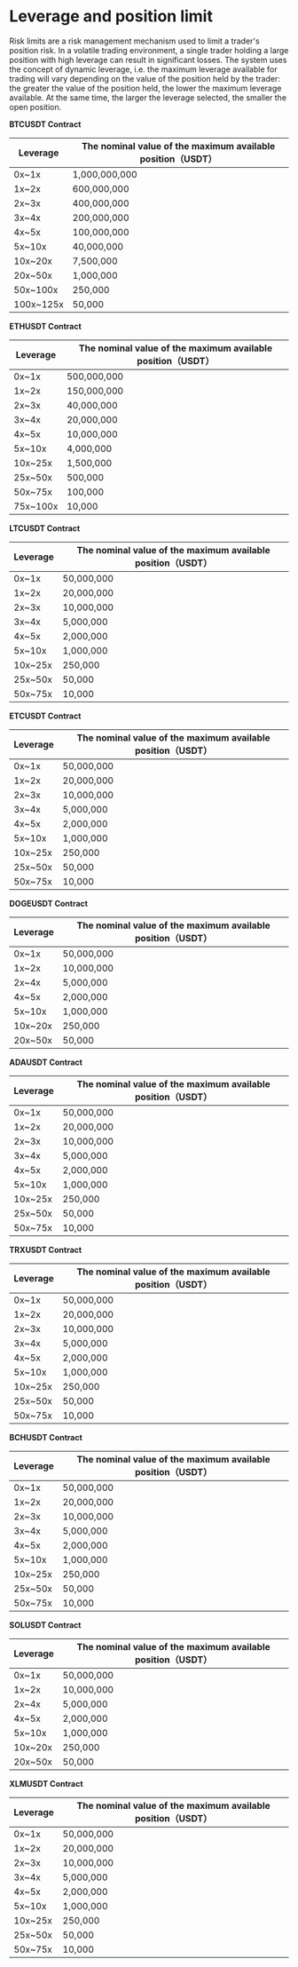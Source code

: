 # Leverage and position limit

Risk limits are a risk management mechanism used to limit a trader's position risk. In a volatile trading environment, a single trader holding a large position with high leverage can result in significant losses. The system uses the concept of dynamic leverage, i.e. the maximum leverage available for trading will vary depending on the value of the position held by the trader: the greater the value of the position held, the lower the maximum leverage available. At the same time, the larger the leverage selected, the smaller the open position.

**BTCUSDT Contract**

| Leverage  | The nominal value of the maximum available position（USDT） |
| --------- | ----------------------------------------------------------- |
| 0x~1x     | 1,000,000,000                                               |
| 1x~2x     | 600,000,000                                                 |
| 2x~3x     | 400,000,000                                                 |
| 3x~4x     | 200,000,000                                                 |
| 4x~5x     | 100,000,000                                                 |
| 5x~10x    | 40,000,000                                                  |
| 10x~20x   | 7,500,000                                                   |
| 20x~50x   | 1,000,000                                                   |
| 50x~100x  | 250,000                                                     |
| 100x~125x | 50,000                                                      |

**ETHUSDT Contract**

| Leverage | The nominal value of the maximum available position（USDT） |
| -------- | ----------------------------------------------------------- |
| 0x~1x    | 500,000,000                                                 |
| 1x~2x    | 150,000,000                                                 |
| 2x~3x    | 40,000,000                                                  |
| 3x~4x    | 20,000,000                                                  |
| 4x~5x    | 10,000,000                                                  |
| 5x~10x   | 4,000,000                                                   |
| 10x~25x  | 1,500,000                                                   |
| 25x~50x  | 500,000                                                     |
| 50x~75x  | 100,000                                                     |
| 75x~100x | 10,000                                                      |

**LTCUSDT Contract**

| Leverage | The nominal value of the maximum available position（USDT） |
| -------- | ----------------------------------------------------------- |
| 0x~1x    | 50,000,000                                                  |
| 1x~2x    | 20,000,000                                                  |
| 2x~3x    | 10,000,000                                                  |
| 3x~4x    | 5,000,000                                                   |
| 4x~5x    | 2,000,000                                                   |
| 5x~10x   | 1,000,000                                                   |
| 10x~25x  | 250,000                                                     |
| 25x~50x  | 50,000                                                      |
| 50x~75x  | 10,000                                                      |

**ETCUSDT Contract**

| Leverage | The nominal value of the maximum available position（USDT） |
| -------- | ----------------------------------------------------------- |
| 0x~1x    | 50,000,000                                                  |
| 1x~2x    | 20,000,000                                                  |
| 2x~3x    | 10,000,000                                                  |
| 3x~4x    | 5,000,000                                                   |
| 4x~5x    | 2,000,000                                                   |
| 5x~10x   | 1,000,000                                                   |
| 10x~25x  | 250,000                                                     |
| 25x~50x  | 50,000                                                      |
| 50x~75x  | 10,000                                                      |

**DOGEUSDT Contract**

| Leverage | The nominal value of the maximum available position（USDT） |
| -------- | ----------------------------------------------------------- |
| 0x~1x    | 50,000,000                                                  |
| 1x~2x    | 10,000,000                                                  |
| 2x~4x    | 5,000,000                                                   |
| 4x~5x    | 2,000,000                                                   |
| 5x~10x   | 1,000,000                                                   |
| 10x~20x  | 250,000                                                     |
| 20x~50x  | 50,000                                                      |

**ADAUSDT Contract**

| Leverage | The nominal value of the maximum available position（USDT） |
| -------- | ----------------------------------------------------------- |
| 0x~1x    | 50,000,000                                                  |
| 1x~2x    | 20,000,000                                                  |
| 2x~3x    | 10,000,000                                                  |
| 3x~4x    | 5,000,000                                                   |
| 4x~5x    | 2,000,000                                                   |
| 5x~10x   | 1,000,000                                                   |
| 10x~25x  | 250,000                                                     |
| 25x~50x  | 50,000                                                      |
| 50x~75x  | 10,000                                                      |

**TRXUSDT Contract**

| Leverage | The nominal value of the maximum available position（USDT） |
| -------- | ----------------------------------------------------------- |
| 0x~1x    | 50,000,000                                                  |
| 1x~2x    | 20,000,000                                                  |
| 2x~3x    | 10,000,000                                                  |
| 3x~4x    | 5,000,000                                                   |
| 4x~5x    | 2,000,000                                                   |
| 5x~10x   | 1,000,000                                                   |
| 10x~25x  | 250,000                                                     |
| 25x~50x  | 50,000                                                      |
| 50x~75x  | 10,000                                                      |

**BCHUSDT Contract**

| Leverage | The nominal value of the maximum available position（USDT） |
| -------- | ----------------------------------------------------------- |
| 0x~1x    | 50,000,000                                                  |
| 1x~2x    | 20,000,000                                                  |
| 2x~3x    | 10,000,000                                                  |
| 3x~4x    | 5,000,000                                                   |
| 4x~5x    | 2,000,000                                                   |
| 5x~10x   | 1,000,000                                                   |
| 10x~25x  | 250,000                                                     |
| 25x~50x  | 50,000                                                      |
| 50x~75x  | 10,000                                                      |

**SOLUSDT Contract**

| Leverage | The nominal value of the maximum available position（USDT） |
| -------- | ----------------------------------------------------------- |
| 0x~1x    | 50,000,000                                                  |
| 1x~2x    | 10,000,000                                                  |
| 2x~4x    | 5,000,000                                                   |
| 4x~5x    | 2,000,000                                                   |
| 5x~10x   | 1,000,000                                                   |
| 10x~20x  | 250,000                                                     |
| 20x~50x  | 50,000                                                      |

**XLMUSDT Contract**

| Leverage | The nominal value of the maximum available position（USDT） |
| -------- | ----------------------------------------------------------- |
| 0x~1x    | 50,000,000                                                  |
| 1x~2x    | 20,000,000                                                  |
| 2x~3x    | 10,000,000                                                  |
| 3x~4x    | 5,000,000                                                   |
| 4x~5x    | 2,000,000                                                   |
| 5x~10x   | 1,000,000                                                   |
| 10x~25x  | 250,000                                                     |
| 25x~50x  | 50,000                                                      |
| 50x~75x  | 10,000                                                      |
